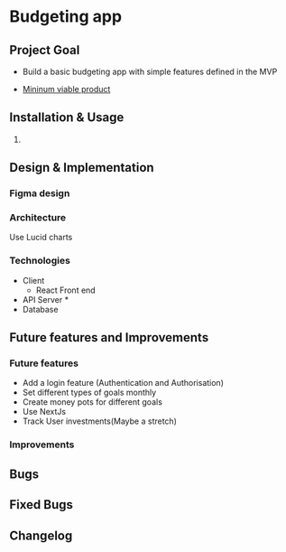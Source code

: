# Budgeting app
## Project Goal
* Build a basic budgeting app with simple features defined in the MVP

* [Mininum viable product](https://gist.github.com/k3ith99/7bf12715c754cf23faab8fc3e656fb66)



## Installation & Usage

1.

## Design & Implementation

### Figma design


### Architecture
Use Lucid charts

<!-- to-do -->

### Technologies

* Client
  * React Front end
* API Server
  *
* Database
## Future features and Improvements

### Future features
* Add a login feature (Authentication and Authorisation)
* Set different types of goals monthly
* Create money pots for different goals
* Use NextJs
* Track User investments(Maybe a stretch)

### Improvements

## Bugs

## Fixed Bugs

## Changelog

<!-- to-do -->
